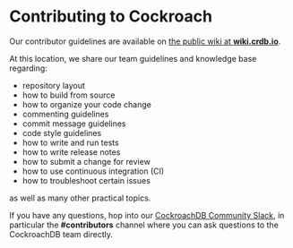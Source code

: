 # Contributing to Cockroach

Our contributor guidelines are available on [the public wiki at
**wiki.crdb.io**](https://wiki.crdb.io/wiki/spaces/CRDB/pages/73204033/Contributing+to+CockroachDB).

At this location, we share our team guidelines and knowledge base
regarding:

- repository layout
- how to build from source
- how to organize your code change
- commenting guidelines
- commit message guidelines
- code style guidelines
- how to write and run tests
- how to write release notes
- how to submit a change for review
- how to use continuous integration (CI)
- how to troubleshoot certain issues

as well as many other practical topics.

If you have any questions, hop into our [CockroachDB Community
Slack](https://cockroa.ch/slack), in particular the **#contributors**
channel where you can ask questions to the CockroachDB team directly.
